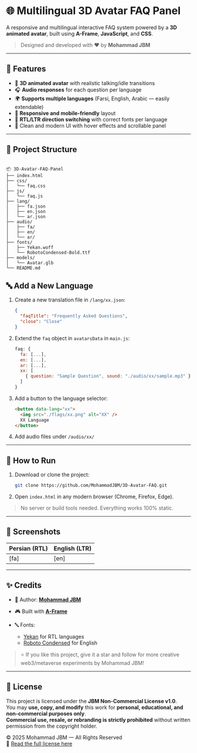 # 🌐 Multilingual 3D Avatar FAQ Panel

A responsive and multilingual interactive FAQ system powered by a **3D animated avatar**, built using **A-Frame**, **JavaScript**, and **CSS**.

> Designed and developed with ❤️ by **Mohammad JBM**

---

## 🎯 Features

- 🧠 **3D animated avatar** with realistic talking/idle transitions  
- 🎧 **Audio responses** for each question per language  
- 🌍 **Supports multiple languages** (Farsi, English, Arabic — easily extendable)  
- 📱 **Responsive and mobile-friendly** layout  
- 🔁 **RTL/LTR direction switching** with correct fonts per language  
- 🎨 Clean and modern UI with hover effects and scrollable panel  

---

## 📁 Project Structure

```

📦 3D-Avatar-FAQ-Panel
├── index.html
├── css/
│   └── faq.css
├── js/
│   └── faq.js
├── lang/
│   ├── fa.json
│   ├── en.json
│   └── ar.json
├── audio/
│   ├── fa/
│   ├── en/
│   └── ar/
├── fonts/
│   ├── Yekan.woff
│   └── RobotoCondensed-Bold.ttf
├── models/
│   └── Avatar.glb
└── README.md

````


## 🔤 Add a New Language

1. Create a new translation file in `/lang/xx.json`:
   ```json
   {
     "faqTitle": "Frequently Asked Questions",
     "close": "Close"
   }


2. Extend the `faq` object in `avatarsData` in `main.js`:

   ```js
   faq: {
     fa: [...],
     en: [...],
     ar: [...],
     xx: [
       { question: "Sample Question", sound: "./audio/xx/sample.mp3" }
     ]
   }
   ```

3. Add a button to the language selector:

   ```html
   <button data-lang="xx">
     <img src="./flags/xx.png" alt="XX" />
     XX Language
   </button>
   ```

4. Add audio files under `/audio/xx/`

---

## 🚀 How to Run

1. Download or clone the project:

   ```bash
   git clone https://github.com/MohammadJBM/3D-Avatar-FAQ.git
   ```

2. Open `index.html` in any modern browser (Chrome, Firefox, Edge).

> No server or build tools needed. Everything works 100% static.

---

## 📸 Screenshots

| Persian (RTL) | English (LTR)|
| ------------- | -------------|
|      [fa]     |     [en]     |

---

## ✨ Credits

* 👤 Author: [**Mohammad JBM**](https://github.com/Mohammad-JBM)
* 🎮 Built with [**A-Frame**](https://aframe.io)
* 🔤 Fonts:

  * [Yekan](https://fontcdn.ir/) for RTL languages
  * [Roboto Condensed](https://fonts.google.com/specimen/Roboto+Condensed) for English

> ⭐ If you like this project, give it a star and follow for more creative web3/metaverse experiments by Mohammad JBM!

---

## 📜 License

This project is licensed under the **JBM Non-Commercial License v1.0**.  
You may **use, copy, and modify** this work for **personal, educational, and non-commercial purposes only**.  
**Commercial use, resale, or rebranding is strictly prohibited** without written permission from the copyright holder.

© 2025 Mohammad JBM — All Rights Reserved  
🔗 [Read the full license here](./LICENSE)

